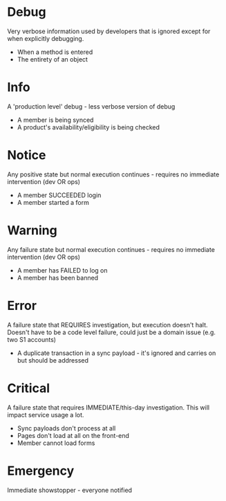 # Debug
Very verbose information used by developers that is ignored except for when explicitly debugging.

* When a method is entered
* The entirety of an object

# Info
A 'production level' debug - less verbose version of debug

* A member is being synced
* A product's availability/eligibility is being checked

# Notice
Any positive state but normal execution continues - requires no immediate intervention (dev OR ops)

* A member SUCCEEDED login
* A member started a form

# Warning
Any failure state but normal execution continues - requires no immediate intervention (dev OR ops)

* A member has FAILED to log on
* A member has been banned

# Error
A failure state that REQUIRES investigation, but execution doesn't halt. Doesn't have to be a code level failure, could just be a domain issue (e.g. two S1 accounts)

* A duplicate transaction in a sync payload - it's ignored and carries on but should be addressed

# Critical
A failure state that requires IMMEDIATE/this-day investigation. This will impact service usage a lot.

* Sync payloads don't process at all
* Pages don't load at all on the front-end
* Member cannot load forms

# Emergency
Immediate showstopper - everyone notified

